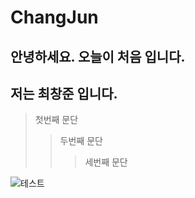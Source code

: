 # ChangJun

## 안녕하세요. 오늘이 처음 입니다.
## 저는 최창준 입니다.

> 첫번째 문단
> > 두번째 문단
> > > 세번째 문단

![테스트](https://wallpaperaccess.com/full/829012.jpg)


